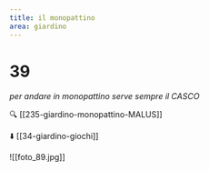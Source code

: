 ```yaml
---
title: il monopattino
area: giardino
---
```

# 39
_per andare in monopattino serve sempre il CASCO_

🔍 [[235-giardino-monopattino-MALUS]]

⬇️ [[34-giardino-giochi]]

![[foto_89.jpg]]